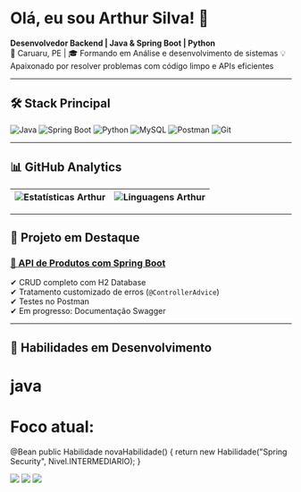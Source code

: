 # Olá, eu sou Arthur Silva! 👋  
**Desenvolvedor Backend | Java & Spring Boot | Python**  
📍 Caruaru, PE | 🎓 Formando em Análise e desenvolvimento de sistemas 
💡 Apaixonado por resolver problemas com código limpo e APIs eficientes  

---

## 🛠️ Stack Principal  

![Java](https://img.shields.io/badge/Java-ED8B00?style=for-the-badge&logo=openjdk&logoColor=white)
![Spring Boot](https://img.shields.io/badge/Spring%20Boot-6DB33F?style=for-the-badge&logo=spring-boot&logoColor=white)
![Python](https://img.shields.io/badge/Python-3776AB?style=for-the-badge&logo=python&logoColor=white)
![MySQL](https://img.shields.io/badge/MySQL-4479A1?style=for-the-badge&logo=mysql&logoColor=white)
![Postman](https://img.shields.io/badge/Postman-FF6C37?style=for-the-badge&logo=postman&logoColor=white)
![Git](https://img.shields.io/badge/Git-F05032?style=for-the-badge&logo=git&logoColor=white)

---

## 📊 GitHub Analytics  

| ![Estatísticas Arthur](https://github-readme-stats.vercel.app/api?username=ArthurSilva007&show_icons=true&theme=dark&hide=issues,contribs&count_private=true) | ![Linguagens Arthur](https://github-readme-stats.vercel.app/api/top-langs/?username=ArthurSilva007&layout=compact&theme=dark&hide=Jupyter%20Notebook,HTML,CSS) |
| --- | --- |

---

## 🚀 Projeto em Destaque  

### [🔗 API de Produtos com Spring Boot](https://github.com/ArthurSilva007/api-produtos-spring)  
✔ CRUD completo com H2 Database  
✔ Tratamento customizado de erros (`@ControllerAdvice`)  
✔ Testes no Postman  
✔ Em progresso: Documentação Swagger  

---

## 🌟 Habilidades em Desenvolvimento  

# java
# Foco atual:
@Bean
public Habilidade novaHabilidade() { 
    return new Habilidade("Spring Security", Nivel.INTERMEDIARIO);
}

<div> 
  <a href="https://www.instagram.com/arthureris/profilecard/?igsh=Y2N2dGljbnhqcTBr" target="_blank"><img src="https://img.shields.io/badge/-Instagram-%23E4405F?style=for-the-badge&logo=instagram&logoColor=white" target="_blank"></a>
  <a href = "mailto:ContatoAndersonSilvaDev01@gmail.com"><img src="https://img.shields.io/badge/-Gmail-%23333?style=for-the-badge&logo=gmail&logoColor=white" target="_blank"></a>
  <a href="https://www.linkedin.com/in/anderson-silva-15b340323/" target="_blank"><img src="https://img.shields.io/badge/-LinkedIn-%230077B5?style=for-the-badge&logo=linkedin&logoColor=white" target="_blank"></a> 
  
</div>

